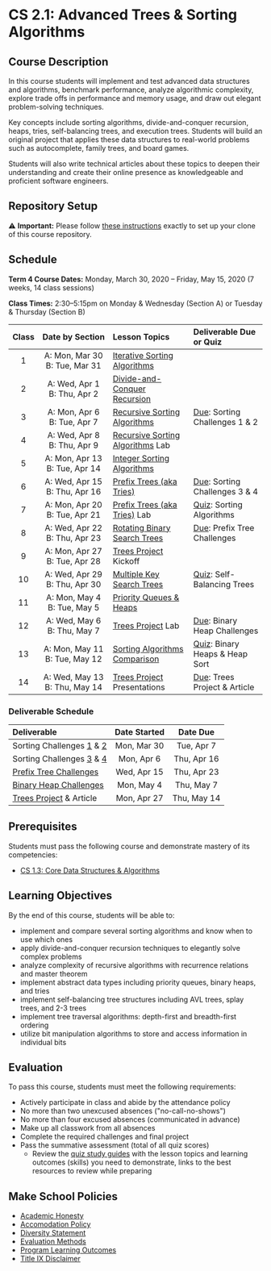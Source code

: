 # CS 2.1: Advanced Trees & Sorting Algorithms

## Course Description

In this course students will implement and test advanced data structures and algorithms, benchmark performance, analyze algorithmic complexity, explore trade offs in performance and memory usage, and draw out elegant problem-solving techniques.

Key concepts include sorting algorithms, divide-and-conquer recursion, heaps, tries, self-balancing trees, and execution trees. Students will build an original project that applies these data structures to real-world problems such as autocomplete, family trees, and board games.

Students will also write technical articles about these topics to deepen their understanding and create their online presence as knowledgeable and proficient software engineers.


## Repository Setup

:warning: **Important:** Please follow [these instructions](Setup.md) exactly to set up your clone of this course repository.


## Schedule

**Term 4 Course Dates:**
Monday, March 30, 2020 – Friday, May 15, 2020 (7 weeks, 14 class sessions)

**Class Times:**
2:30–5:15pm on Monday & Wednesday (Section A) or Tuesday & Thursday (Section B)

| Class | Date&nbsp;by&nbsp;Section       | Lesson Topics                     | Deliverable Due or Quiz          |
|:-----:|:-------------------------------:|:----------------------------------|:---------------------------------|
|  1 | A: Mon, Mar 30 <br> B: Tue, Mar 31 | [Iterative Sorting Algorithms][]  |
|  2 | A: Wed, Apr  1 <br> B: Thu, Apr  2 | [Divide-and-Conquer Recursion][]  |
|  3 | A: Mon, Apr  6 <br> B: Tue, Apr  7 | [Recursive Sorting Algorithms][]  | [Due]: Sorting Challenges 1 & 2  |
|  4 | A: Wed, Apr  8 <br> B: Thu, Apr  9 | [Recursive Sorting Algorithms][] Lab |
|  5 | A: Mon, Apr 13 <br> B: Tue, Apr 14 | [Integer Sorting Algorithms][]    |
|  6 | A: Wed, Apr 15 <br> B: Thu, Apr 16 | [Prefix Trees (aka Tries)][]      | [Due]: Sorting Challenges 3 & 4  |
|  7 | A: Mon, Apr 20 <br> B: Tue, Apr 21 | [Prefix Trees (aka Tries)][] Lab  | [Quiz]: Sorting Algorithms       |
|  8 | A: Wed, Apr 22 <br> B: Thu, Apr 23 | [Rotating Binary Search Trees][]  | [Due]: Prefix Tree Challenges    |
|  9 | A: Mon, Apr 27 <br> B: Tue, Apr 28 | [Trees Project][] Kickoff         |
| 10 | A: Wed, Apr 29 <br> B: Thu, Apr 30 | [Multiple Key Search Trees][]     | [Quiz]: Self-Balancing Trees     |
| 11 | A: Mon, May  4 <br> B: Tue, May  5 | [Priority Queues & Heaps][]       |
| 12 | A: Wed, May  6 <br> B: Thu, May  7 | [Trees Project][] Lab             | [Due]: Binary Heap Challenges    |
| 13 | A: Mon, May 11 <br> B: Tue, May 12 | [Sorting Algorithms Comparison][] | [Quiz]: Binary Heaps & Heap Sort |
| 14 | A: Wed, May 13 <br> B: Thu, May 14 | [Trees Project][] Presentations   | [Due]: Trees Project & Article   |

[Iterative Sorting Algorithms]: Lessons/SortingIterative.md
[Divide-and-Conquer Recursion]: Lessons/SortingDivideConquer.md
[Recursive Sorting Algorithms]: Lessons/SortingRecursive.md
[Integer Sorting Algorithms]: Lessons/SortingInteger.md
[Sorting Algorithms Comparison]: Lessons/SortingComparison.md
[Prefix Trees (aka Tries)]: Lessons/PrefixTreesTries.md
[Rotating Binary Search Trees]: Lessons/RotatingTrees.md
[Multiple Key Search Trees]: Lessons/MultipleKeyTrees.md
[Priority Queues & Heaps]: Lessons/Heaps.md

[Due]: #Deliverable-Schedule
[Quiz]: https://make.sc/cs21-quiz-study-guides


### Deliverable Schedule

| Deliverable                  | Date Started | Date Due    |
|:-----------------------------|:------------:|:-----------:|
| Sorting Challenges [1] & [2] | Mon, Mar 30  | Tue, Apr  7 |
| Sorting Challenges [3] & [4] | Mon, Apr  6  | Thu, Apr 16 |
| [Prefix Tree Challenges][]   | Wed, Apr 15  | Thu, Apr 23 |
| [Binary Heap Challenges][]   | Mon, May  4  | Thu, May  7 |
| [Trees Project][] & Article  | Mon, Apr 27  | Thu, May 14 |

[1]: Lessons/SortingIterative.md#Challenges
[2]: Lessons/SortingDivideConquer.md#Challenges
[3]: Lessons/SortingRecursive.md#Challenges
[4]: Lessons/SortingInteger.md#Challenges
[Prefix Tree Challenges]: Lessons/PrefixTreesTries.md#Challenges
[Binary Heap Challenges]: Lessons/Heaps.md#Challenges
[Trees Project]: https://make.sc/cs21-trees-project


## Prerequisites

Students must pass the following course and demonstrate mastery of its competencies:
-   [CS 1.3: Core Data Structures & Algorithms](https://make.sc/cs13-repo)


## Learning Objectives

By the end of this course, students will be able to:
-   implement and compare several sorting algorithms and know when to use which ones
-   apply divide-and-conquer recursion techniques to elegantly solve complex problems
-   analyze complexity of recursive algorithms with recurrence relations and master theorem
-   implement abstract data types including priority queues, binary heaps, and tries
-   implement self-balancing tree structures including AVL trees, splay trees, and 2-3 trees
-   implement tree traversal algorithms: depth-first and breadth-first ordering
-   utilize bit manipulation algorithms to store and access information in individual bits


## Evaluation

To pass this course, students must meet the following requirements:
-   Actively participate in class and abide by the attendance policy
-   No more than two unexcused absences ("no-call-no-shows")
-   No more than four excused absences (communicated in advance)
-   Make up all classwork from all absences
-   Complete the required challenges and final project
-   Pass the summative assessment (total of all quiz scores)
    - Review the [quiz study guides][] with the lesson topics and learning outcomes (skills) you need to demonstrate, links to the best resources to review while preparing

[quiz study guides]: https://make.sc/cs21-quiz-study-guides


## Make School Policies

-   [Academic Honesty](https://github.com/Product-College-Courses/Common-Syllabus-Sections/blob/master/Academic-Honesty-and-Plagiarism.md)
-   [Accomodation Policy](https://github.com/Product-College-Courses/Common-Syllabus-Sections/blob/master/Accommodation-Policy.md)
-   [Diversity Statement](https://github.com/Product-College-Courses/Common-Syllabus-Sections/blob/master/Diversity-Statement.md)
-   [Evaluation Methods](https://github.com/Product-College-Courses/Common-Syllabus-Sections/blob/master/Evaluation-Methods.md)
-   [Program Learning Outcomes](https://github.com/Product-College-Courses/Common-Syllabus-Sections/blob/master/Program-Learning-Outcomes.md)
-   [Title IX Disclaimer](https://github.com/Product-College-Courses/Common-Syllabus-Sections/blob/master/Evaluations-Title-X-Disclaimer.md)
